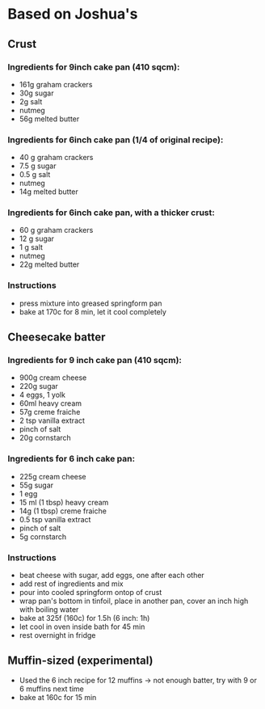 # Based on Joshua's
## Crust
### Ingredients for 9inch cake pan (410 sqcm):
* 161g graham crackers
* 30g sugar
* 2g salt
* nutmeg
* 56g melted butter

### Ingredients for 6inch cake pan (1/4 of original recipe):
* 40 g graham crackers
* 7.5 g sugar
* 0.5 g salt
* nutmeg
* 14g melted butter

### Ingredients for 6inch cake pan, with a thicker crust:
* 60 g graham crackers
* 12 g sugar
* 1 g salt
* nutmeg
* 22g melted butter

### Instructions
* press mixture into greased springform pan
* bake at 170c for 8 min, let it cool completely

## Cheesecake batter
### Ingredients for 9 inch cake pan (410 sqcm):
* 900g cream cheese
* 220g sugar
* 4 eggs, 1 yolk
* 60ml heavy cream
* 57g creme fraiche
* 2 tsp vanilla extract
* pinch of salt
* 20g cornstarch

### Ingredients for 6 inch cake pan:

* 225g cream cheese
* 55g sugar
* 1 egg
* 15 ml (1 tbsp) heavy cream
* 14g (1 tbsp) creme fraiche
* 0.5 tsp vanilla extract
* pinch of salt
* 5g cornstarch

### Instructions
* beat cheese with sugar, add eggs, one after each other
* add rest of ingredients and mix
* pour into cooled springform ontop of crust
* wrap pan's bottom in tinfoil, place in another pan, cover an inch high with boiling water
* bake at 325f (160c) for 1.5h (6 inch: 1h)
* let cool in oven inside bath for 45 min
* rest overnight in fridge


## Muffin-sized (experimental)
* Used the 6 inch recipe  for 12 muffins -> not enough batter, try with 9 or 6 muffins next time
* bake at 160c for 15 min




